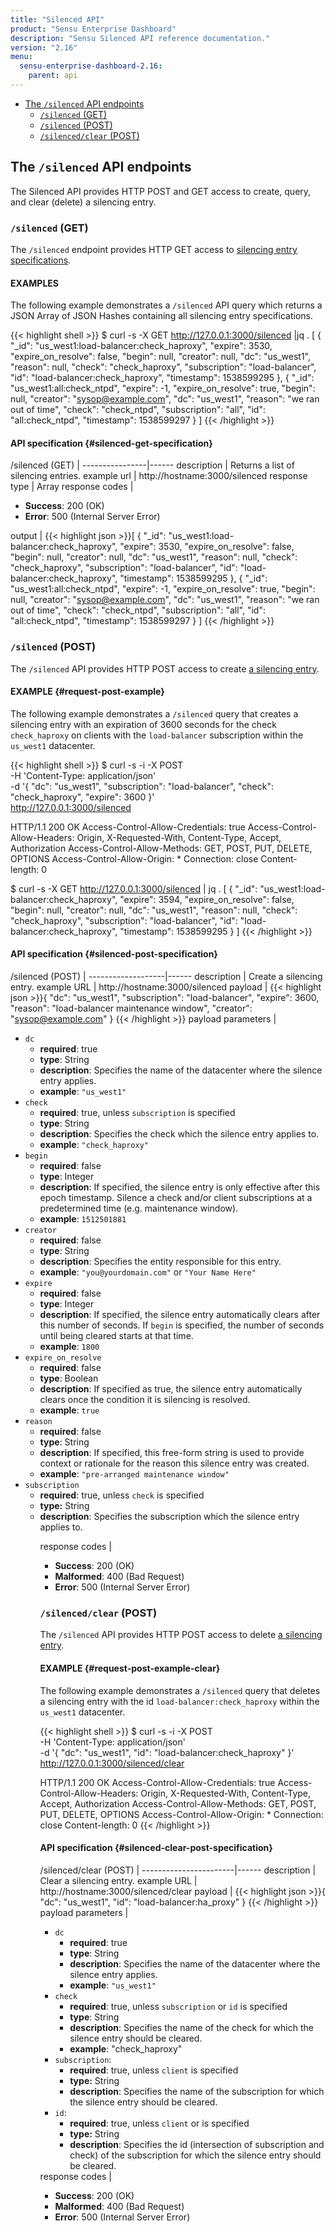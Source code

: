 ```yaml
---
title: "Silenced API"
product: "Sensu Enterprise Dashboard"
description: "Sensu Silenced API reference documentation."
version: "2.16"
menu:
  sensu-enterprise-dashboard-2.16:
    parent: api
---
```


- [The `/silenced` API endpoints](#the-silenced-api-endpoints)
  - [`/silenced` (GET)](#silenced-get)
  - [`/silenced` (POST)](#silenced-post)
  - [`/silenced/clear` (POST)](#silenced-clear-post)

## The `/silenced` API endpoints

The Silenced API provides HTTP POST and GET access to create, query, and
clear (delete) a silencing entry.

### `/silenced` (GET)

The `/silenced` endpoint provides HTTP GET access to [silencing entry specifications][1].

#### EXAMPLES

The following example demonstrates a `/silenced` API query which returns a JSON
Array of JSON Hashes containing all silencing entry specifications.

{{< highlight shell >}}
$ curl -s -X GET http://127.0.0.1:3000/silenced |jq .
[
  {
    "_id": "us_west1:load-balancer:check_haproxy",
    "expire": 3530,
    "expire_on_resolve": false,
    "begin": null,
    "creator": null,
    "dc": "us_west1",
    "reason": null,
    "check": "check_haproxy",
    "subscription": "load-balancer",
    "id": "load-balancer:check_haproxy",
    "timestamp": 1538599295
  },
  {
    "_id": "us_west1:all:check_ntpd",
    "expire": -1,
    "expire_on_resolve": true,
    "begin": null,
    "creator": "sysop@example.com",
    "dc": "us_west1",
    "reason": "we ran out of time",
    "check": "check_ntpd",
    "subscription": "all",
    "id": "all:check_ntpd",
    "timestamp": 1538599297
  }
]
{{< /highlight >}}

#### API specification {#silenced-get-specification}

/silenced (GET) | 
----------------|------
description     | Returns a list of silencing entries.
example url     | http://hostname:3000/silenced
response type   | Array
response codes  | <ul><li>**Success**: 200 (OK)</li><li>**Error**: 500 (Internal Server Error)</li></ul>
output          | {{< highlight json >}}[
  {
    "_id": "us_west1:load-balancer:check_haproxy",
    "expire": 3530,
    "expire_on_resolve": false,
    "begin": null,
    "creator": null,
    "dc": "us_west1",
    "reason": null,
    "check": "check_haproxy",
    "subscription": "load-balancer",
    "id": "load-balancer:check_haproxy",
    "timestamp": 1538599295
  },
  {
    "_id": "us_west1:all:check_ntpd",
    "expire": -1,
    "expire_on_resolve": true,
    "begin": null,
    "creator": "sysop@example.com",
    "dc": "us_west1",
    "reason": "we ran out of time",
    "check": "check_ntpd",
    "subscription": "all",
    "id": "all:check_ntpd",
    "timestamp": 1538599297
  }
]
{{< /highlight >}}

### `/silenced` (POST)

The `/silenced` API provides HTTP POST access to create [a silencing entry][1].

#### EXAMPLE {#request-post-example}

The following example demonstrates a `/silenced` query that creates a silencing
entry with an expiration of 3600 seconds for the check `check_haproxy` on
clients with the `load-balancer` subscription within the `us_west1` datacenter.

{{< highlight shell >}}
$ curl -s -i -X POST \
-H 'Content-Type: application/json' \
-d '{ "dc": "us_west1", "subscription": "load-balancer", "check": "check_haproxy", "expire": 3600 }' \
http://127.0.0.1:3000/silenced

HTTP/1.1 200 OK
Access-Control-Allow-Credentials: true
Access-Control-Allow-Headers: Origin, X-Requested-With, Content-Type, Accept, Authorization
Access-Control-Allow-Methods: GET, POST, PUT, DELETE, OPTIONS
Access-Control-Allow-Origin: *
Connection: close
Content-length: 0

$ curl -s -X GET http://127.0.0.1:3000/silenced | jq .
[
  {
    "_id": "us_west1:load-balancer:check_haproxy",
    "expire": 3594,
    "expire_on_resolve": false,
    "begin": null,
    "creator": null,
    "dc": "us_west1",
    "reason": null,
    "check": "check_haproxy",
    "subscription": "load-balancer",
    "id": "load-balancer:check_haproxy",
    "timestamp": 1538599295
  }
]
{{< /highlight >}}

#### API specification {#silenced-post-specification}

/silenced (POST)   | 
-------------------|------
description        | Create a silencing entry.
example URL        | http://hostname:3000/silenced
payload            | {{< highlight json >}}{
  "dc": "us_west1",
  "subscription": "load-balancer",
  "expire": 3600,
  "reason": "load-balancer maintenance window",
  "creator": "sysop@example.com"
}
{{< /highlight >}}
payload parameters | <ul><li>`dc`<ul><li>**required**: true</li><li>**type**: String</li><li>**description**: Specifies the name of the datacenter where the silence entry applies.</li><li>**example**: `"us_west1"`</li></ul><li>`check`<ul><li>**required**: true, unless `subscription` is specified</li><li>**type**: String</li><li>**description**: Specifies the check which the silence entry applies to.</li><li>**example**: `"check_haproxy"`</li></ul><li>`begin`<ul><li>**required**: false</li><li>**type**: Integer</li><li>**description**: If specified, the silence entry is only effective after this epoch timestamp. Silence a check and/or client subscriptions at a predetermined time (e.g. maintenance window).</li><li>**example**: `1512501881`</li></ul><li>`creator`<ul><li>**required**: false</li><li>**type**: String</li><li>**description**: Specifies the entity responsible for this entry.</li><li>**example**: `"you@yourdomain.com"` or `"Your Name Here"`</li></ul></li><li>`expire`<ul><li>**required**: false</li><li>**type**: Integer</li><li>**description**: If specified, the silence entry automatically clears after this number of seconds. If `begin` is specified, the number of seconds until being cleared starts at that time.</li><li>**example**: `1800`</li></ul></li><li>`expire_on_resolve`<ul><li>**required**: false</li><li>**type**: Boolean</li><li>**description**: If specified as true, the silence entry automatically clears once the condition it is silencing is resolved.</li><li>**example**: `true`</li></ul></li><li>`reason`<ul><li>**required**: false</li><li>**type**: String</li><li>**description**: If specified, this free-form string is used to provide context or rationale for the reason this silence entry was created.</li><li>**example**: `"pre-arranged maintenance window"`</li></ul></li><li>`subscription`<ul><li>**required**: true, unless `check` is specified</li><li>**type:** String</li><li>**description**: Specifies the subscription which the silence entry applies to.</li><ul></li></ul>
response codes     | <ul><li>**Success**: 200 (OK)</li><li>**Malformed**: 400 (Bad Request)</li><li>**Error**: 500 (Internal Server Error)</li></ul>

### `/silenced/clear` (POST)

The `/silenced` API provides HTTP POST access to delete [a silencing entry][1].

#### EXAMPLE {#request-post-example-clear}

The following example demonstrates a `/silenced` query that deletes a silencing
entry with the id `load-balancer:check_haproxy` within the `us_west1` datacenter.

{{< highlight shell >}}
$ curl -s -i -X POST \
-H 'Content-Type: application/json' \
-d '{ "dc": "us_west1", "id": "load-balancer:check_haproxy" }' \
http://127.0.0.1:3000/silenced/clear

HTTP/1.1 200 OK
Access-Control-Allow-Credentials: true
Access-Control-Allow-Headers: Origin, X-Requested-With, Content-Type, Accept, Authorization
Access-Control-Allow-Methods: GET, POST, PUT, DELETE, OPTIONS
Access-Control-Allow-Origin: *
Connection: close
Content-length: 0
{{< /highlight >}}

#### API specification {#silenced-clear-post-specification}

/silenced/clear (POST) | 
-----------------------|------
description            | Clear a silencing entry.
example URL            | http://hostname:3000/silenced/clear
payload                | {{< highlight json >}}{
  "dc": "us_west1",
  "id": "load-balancer:ha_proxy"
}
{{< /highlight >}}
payload parameters     | <ul><li>`dc`<ul><li>**required**: true</li><li>**type**: String</li><li>**description**: Specifies the name of the datacenter where the silence entry applies.</li><li>**example**: `"us_west1"`</li></ul><li>`check`<ul><li>**required**: true, unless `subscription` or `id` is specified</li><li>**type**: String</li><li>**description**: Specifies the name of the check for which the silence entry should be cleared.</li><li>**example**: "check_haproxy"</li></ul></li><li>`subscription`:<ul><li>**required**: true, unless `client` is specified</li><li>**type:** String</li><li>**description**: Specifies the name of the subscription for which the silence entry should be cleared.</li></ul></li><li>`id`:<ul><li>**required**: true, unless `client` or is specified</li><li>**type:** String</li><li>**description**: Specifies the id (intersection of subscription and check) of the subscription for which the silence entry should be cleared.</li></ul></li></ul>
response codes         | <ul><li>**Success**: 200 (OK)</li><li>**Malformed**: 400 (Bad Request)</li><li>**Error**: 500 (Internal Server Error)</li></ul>

[1]: /sensu-core/latest/reference/silencing/
